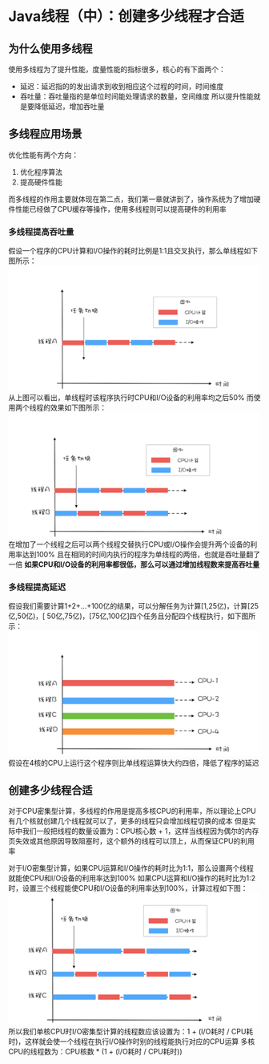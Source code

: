 # Java线程（中）：创建多少线程才合适

## 为什么使用多线程

使用多线程为了提升性能，度量性能的指标很多，核心的有下面两个：

* 延迟：延迟指的的发出请求到收到相应这个过程的时间，时间维度
* 吞吐量：吞吐量指的是单位时间能处理请求的数量，空间维度
  所以提升性能就是要降低延迟，增加吞吐量

## 多线程应用场景

优化性能有两个方向：

1. 优化程序算法
2. 提高硬件性能

而多线程的作用主要就体现在第二点，我们第一章就讲到了，操作系统为了增加硬件性能已经做了CPU缓存等操作，使用多线程则可以提高硬件的利用率

### 多线程提高吞吐量

假设一个程序的CPU计算和I/O操作的耗时比例是1:1且交叉执行，那么单线程如下图所示：
![img.png](img.png)
从上图可以看出，单线程时该程序执行时CPU和I/O设备的利用率均之后50%
而使用两个线程的效果如下图所示：
![img_1.png](img_1.png)
在增加了一个线程之后可以两个线程交替执行CPU或I/O操作会提升两个设备的利用率达到100%
且在相同的时间内执行的程序为单线程的两倍，也就是吞吐量翻了一倍
**如果CPU和I/O设备的利用率都很低，那么可以通过增加线程数来提高吞吐量**

### 多线程提高延迟

假设我们需要计算1+2+...+100亿的结果，可以分解任务为计算[1,25亿)，计算[25亿,50亿)，[
50亿,75亿)，[75亿,100亿]四个任务且分配四个线程执行，如下图所示：
![img_2.png](img_2.png)
假设在4核的CPU上运行这个程序则比单线程运算快大约四倍，降低了程序的延迟

## 创建多少线程合适

对于CPU密集型计算，多线程的作用是提高多核CPU的利用率，所以理论上CPU有几个核就创建几个线程就可以了，更多的线程只会增加线程切换的成本
但是实际中我们一般把线程的数量设置为：CPU核心数 + 1，这样当线程因为偶尔的内存页失效或其他原因导致阻塞时，这个额外的线程可以顶上，从而保证CPU的利用率

对于I/O密集型计算，如果CPU运算和I/O操作的耗时比为1:1，那么设置两个线程就能使CPU和I/O设备的利用率达到100%
如果CPU运算和I/O操作的耗时比为1:2时，设置三个线程能使CPU和I/O设备的利用率达到100%，计算过程如下图：
![img_3.png](img_3.png)
所以我们单核CPU时I/O密集型计算的线程数应该设置为：1 + (I/O耗时 / CPU耗时)，这样就会使一个线程在执行I/O操作时别的线程能执行对应的CPU运算
多核CPU的线程数为：CPU核数 * (1 + (I/O耗时 / CPU耗时))


